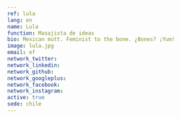 ```yaml
---
ref: lula
lang: en
name: Lula
function: Masajista de ideas
bio: Mexican mutt. Feminist to the bone. ¿Bones? ¡Yum! 
image: lula.jpg
email: ef
network_twitter:
network_linkedin:
network_github:
network_googleplus:
network_facebook:
network_instagram:
active: true
sede: chile
---
```

